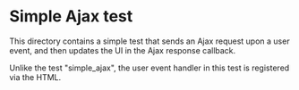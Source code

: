 Simple Ajax test
================
This directory contains a simple test that sends an Ajax request upon a user
event, and then updates the UI in the Ajax response callback.

Unlike the test "simple_ajax", the user event handler in this test is registered
via the HTML.
